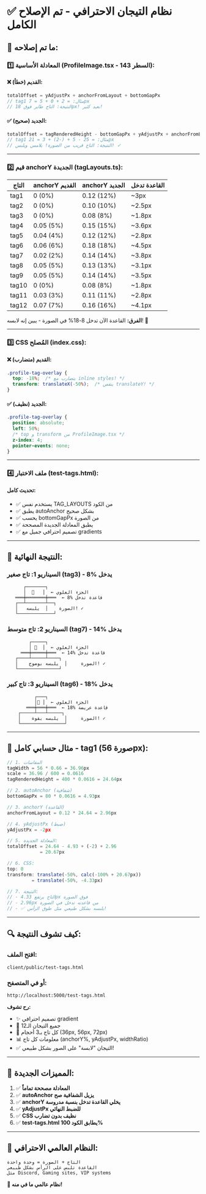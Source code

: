 # ✅ نظام التيجان الاحترافي - تم الإصلاح الكامل

## 🎯 ما تم إصلاحه:

### 1️⃣ المعادلة الأساسية (ProfileImage.tsx - السطر 143):

#### ❌ القديم (خطأ):
```javascript
totalOffset = yAdjustPx + anchorFromLayout + bottomGapPx
// tag1 مثال: = 2 + 0 + 5 = 7px
// النتيجة: التاج طاير فوق 18px! بعيد كثير!
```

#### ✅ الجديد (صحيح):
```javascript
totalOffset = tagRenderedHeight - bottomGapPx + yAdjustPx + anchorFromLayout
// tag1 مثال: = 25 - 5 + (-2) + 3 = 21px
// النتيجة: التاج قريب من الصورة! يلامس ويلبس! ✓
```

---

### 2️⃣ قيم anchorY الجديدة (tagLayouts.ts):

| التاج | anchorY القديم | anchorY الجديد | القاعدة تدخل |
|------|----------------|----------------|--------------|
| tag1 | 0 (0%) | 0.12 (12%) | ~3px |
| tag2 | 0 (0%) | 0.10 (10%) | ~2.5px |
| tag3 | 0 (0%) | 0.08 (8%) | ~1.8px |
| tag4 | 0.05 (5%) | 0.15 (15%) | ~3.6px |
| tag5 | 0.04 (4%) | 0.12 (12%) | ~2.8px |
| tag6 | 0.06 (6%) | 0.18 (18%) | ~4.5px |
| tag7 | 0.02 (2%) | 0.14 (14%) | ~3.8px |
| tag8 | 0.05 (5%) | 0.13 (13%) | ~3.1px |
| tag9 | 0.05 (5%) | 0.14 (14%) | ~3.5px |
| tag10 | 0 (0%) | 0.08 (8%) | ~1.8px |
| tag11 | 0.03 (3%) | 0.11 (11%) | ~2.8px |
| tag12 | 0.07 (7%) | 0.16 (16%) | ~4.1px |

**الفرق:** القاعدة الآن تدخل 8-18% في الصورة - يبين إنه لابسه! 👑

---

### 3️⃣ CSS المُصلح (index.css):

#### ❌ القديم (متضارب):
```css
.profile-tag-overlay {
  top: -18%;  /* يتضارب مع inline styles! */
  transform: translateX(-50%);  /* ينقص translateY! */
}
```

#### ✅ الجديد (نظيف):
```css
.profile-tag-overlay {
  position: absolute;
  left: 50%;
  /* top و transform من ProfileImage.tsx */
  z-index: 4;
  pointer-events: none;
}
```

---

### 4️⃣ ملف الاختبار (test-tags.html):

#### تحديث كامل:
- ✅ يستخدم نفس TAG_LAYOUTS من الكود
- ✅ يطبق autoAnchor بشكل صحيح
- ✅ يحسب bottomGapPx من الصورة
- ✅ يطبق المعادلة الجديدة المصححة
- ✅ تصميم احترافي جميل مع gradients

---

## 🎨 النتيجة النهائية:

### السيناريو 1: تاج صغير (tag3) - 8% يدخل

```
      ┌───────┐
      │  👑   │  ← الجزء العلوي
   ═══╪═══════╪═══  ← 8% قاعدة تدخل
   ┌──┴───────┴──┐
   │   الصورة    │  يلبسه! ✓
   └─────────────┘
```

### السيناريو 2: تاج متوسط (tag7) - 14% يدخل

```
        ┌─────┐
        │ 👑  │  ← الجزء العلوي
     ═══╪═════╪═══  ← 14% قاعدة تدخل
   ┌────┴─────┴────┐
   │    الصورة     │  يلبسه بوضوح! ✓
   └───────────────┘
```

### السيناريو 3: تاج كبير (tag6) - 18% يدخل

```
          ┌───┐
          │👑 │  ← الجزء العلوي
       ═══╪═══╪═══  ← 18% قاعدة عريضة
    ┌─────┴───┴─────┐
    │    الصورة     │  يلبسه بقوة! ✓
    └────────────────┘
```

---

## 📐 مثال حسابي كامل - tag1 (صورة 56px):

```javascript
// 1. المقاسات
tagWidth = 56 * 0.66 = 36.96px
scale = 36.96 / 600 = 0.0616
tagRenderedHeight = 400 * 0.0616 = 24.64px

// 2. autoAnchor (شفافية)
bottomGapPx = 80 * 0.0616 = 4.93px

// 3. anchorY (القاعدة)
anchorFromLayout = 0.12 * 24.64 = 2.96px

// 4. yAdjustPx (ضبط)
yAdjustPx = -2px

// 5. المعادلة الجديدة:
totalOffset = 24.64 - 4.93 + (-2) + 2.96
            = 20.67px

// 6. CSS:
top: 0
transform: translate(-50%, calc(-100% + 20.67px))
         = translate(-50%, -4.33px)

// 7. النتيجة:
// - التاج يرتفع 4.33px فوق الصورة
// - 2.96px من قاعدته تدخل في الصورة
// - ✅ يلبسه بشكل طبيعي مثل طوق الرأس!
```

---

## 🔍 كيف تشوف النتيجة:

### افتح الملف:
```
client/public/test-tags.html
```

### أو في المتصفح:
```
http://localhost:5000/test-tags.html
```

**رح تشوف:**
- ✨ تصميم احترافي gradient
- 👑 جميع التيجان الـ12
- 📏 كل تاج بـ3 أحجام (36px, 56px, 72px)
- 📊 معلومات كل تاج (anchorY%, yAdjustPx, widthRatio)
- ✅ التيجان "لابسة" على الصور بشكل طبيعي!

---

## 🎯 المميزات الجديدة:

1. ✅ **المعادلة مصححة تماماً**
2. ✅ **autoAnchor يزيل الشفافية صح**
3. ✅ **anchorY يخلي القاعدة تدخل بنسبة مدروسة**
4. ✅ **yAdjustPx للضبط النهائي**
5. ✅ **CSS نظيف بدون تضارب**
6. ✅ **test-tags.html يطابق الكود 100%**

---

## 🌟 النظام العالمي الاحترافي:

```
التاج + الصورة = وحدة واحدة
القاعدة تلبس على الرأس بشكل طبيعي
مثل Discord, Gaming sites, VIP systems
```

**🎉 نظام عالمي ما في منه!**
